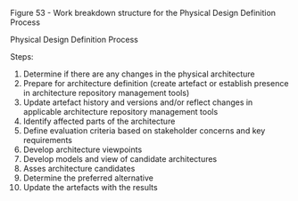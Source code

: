 Figure 53 - Work breakdown structure for the Physical Design Definition Process

Physical Design Definition Process

Steps:

1. Determine if there are any changes in the physical architecture
2. Prepare for architecture definition (create artefact or establish presence in architecture repository management tools)
3. Update artefact history and versions and/or reflect changes in applicable architecture repository management tools
4. Identify affected parts of the architecture
5. Define evaluation criteria based on stakeholder concerns and key requirements
6. Develop architecture viewpoints
7. Develop models and view of candidate architectures
8. Asses architecture candidates
9. Determine the preferred alternative
10. Update the artefacts with the results